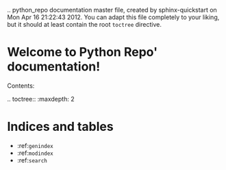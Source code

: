 .. python_repo documentation master file, created by
   sphinx-quickstart on Mon Apr 16 21:22:43 2012.
   You can adapt this file completely to your liking, but it should at least
   contain the root `toctree` directive.

Welcome to Python Repo' documentation!
================================================

Contents:

.. toctree::
   :maxdepth: 2



Indices and tables
==================

* :ref:`genindex`
* :ref:`modindex`
* :ref:`search`

